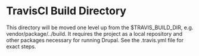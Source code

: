# TravisCI Build Directory
This directory will be moved one level up from the $TRAVIS_BUILD_DIR, e.g.
vendor/package/../build. It requires the project as a local repository
and other packages necessary for running Drupal. See the .travis.yml file for
exact steps.
